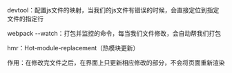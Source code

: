 devtool：配置js文件的映射，当我们的js文件有错误的时候，会直接定位到指定文件的指定行

webpack --watch：打包并监控的命令，每当我们文件修改，会自动帮我们打包



hmr：Hot-module-replacement（热模块更新）

作用：在修改完文件之后，在界面上只更新相应修改的部分，不会将页面重新渲染

